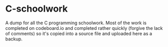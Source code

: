 # C-schoolwork

A dump for all the C programming schoolwork. Most of the work is completed on codeboard.io and completed rather quickly (forgive the lack of comments) so it's copied into
a source file and uploaded here as a backup.
